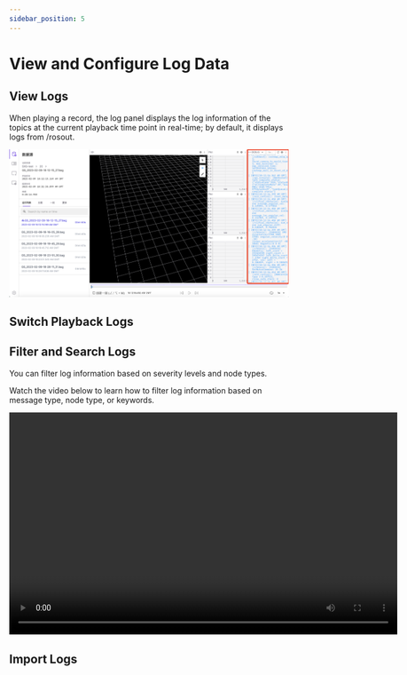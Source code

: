 ```yaml
---
sidebar_position: 5
---
```


# View and Configure Log Data

## View Logs

When playing a record, the log panel displays the log information of the topics at the current playback time point in real-time; by default, it displays logs from /rosout.

![manage-visualization-panel-1](../img/viz-manage-visualization-panel-1.png)

## Switch Playback Logs

## Filter and Search Logs

You can filter log information based on severity levels and node types.

Watch the video below to learn how to filter log information based on message type, node type, or keywords.

<video src="https://coscene-artifacts-prod.oss-cn-hangzhou.aliyuncs.com/docs/4-recipes/viz/log-filter.mp4" controls="controls" width="700" height="400"></video>

## Import Logs
